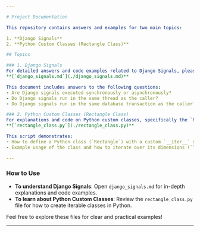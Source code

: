 ```yaml
---

# Project Documentation

This repository contains answers and examples for two main topics:

1. **Django Signals**
2. **Python Custom Classes (Rectangle Class)**

## Topics

### 1. Django Signals
For detailed answers and code examples related to Django Signals, please refer to the file:  
**[`django_signals.md`](./django_signals.md)**

This document includes answers to the following questions:
- Are Django signals executed synchronously or asynchronously?
- Do Django signals run in the same thread as the caller?
- Do Django signals run in the same database transaction as the caller?

### 2. Python Custom Classes (Rectangle Class)
For explanations and code on Python custom classes, specifically the `Rectangle` class with `__iter__` functionality, refer to the file:  
**[`rectangle_class.py`](./rectangle_class.py)**

This script demonstrates:
- How to define a Python class (`Rectangle`) with a custom `__iter__` method to allow iteration over the object's attributes.
- Example usage of the class and how to iterate over its dimensions (`length` and `width`).

---
```


### How to Use
- **To understand Django Signals**: Open `django_signals.md` for in-depth explanations and code examples.
- **To learn about Python Custom Classes**: Review the `rectangle_class.py` file for how to create iterable classes in Python.

Feel free to explore these files for clear and practical examples!

---
